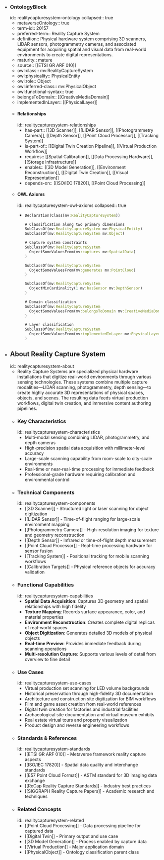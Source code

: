 - ### OntologyBlock
  id:: realitycapturesystem-ontology
  collapsed:: true
	- metaverseOntology:: true
	- term-id:: 20157
	- preferred-term:: Reality Capture System
	- definition:: Physical hardware system comprising 3D scanners, LIDAR sensors, photogrammetry cameras, and associated equipment for acquiring spatial and visual data from real-world environments to create digital representations.
	- maturity:: mature
	- source:: [[ETSI GR ARF 010]]
	- owl:class:: mv:RealityCaptureSystem
	- owl:physicality:: PhysicalEntity
	- owl:role:: Object
	- owl:inferred-class:: mv:PhysicalObject
	- owl:functional-syntax:: true
	- belongsToDomain:: [[CreativeMediaDomain]]
	- implementedInLayer:: [[PhysicalLayer]]
	- #### Relationships
	  id:: realitycapturesystem-relationships
		- has-part:: [[3D Scanner]], [[LIDAR Sensor]], [[Photogrammetry Camera]], [[Depth Sensor]], [[Point Cloud Processor]], [[Tracking System]]
		- is-part-of:: [[Digital Twin Creation Pipeline]], [[Virtual Production Workflow]]
		- requires:: [[Spatial Calibration]], [[Data Processing Hardware]], [[Storage Infrastructure]]
		- enables:: [[3D Model Generation]], [[Environment Reconstruction]], [[Digital Twin Creation]], [[Visual Representation]]
		- depends-on:: [[ISO/IEC 17820]], [[Point Cloud Processing]]
	- #### OWL Axioms
	  id:: realitycapturesystem-owl-axioms
	  collapsed:: true
		- ```clojure
		  Declaration(Class(mv:RealityCaptureSystem))

		  # Classification along two primary dimensions
		  SubClassOf(mv:RealityCaptureSystem mv:PhysicalEntity)
		  SubClassOf(mv:RealityCaptureSystem mv:Object)

		  # Capture system constraints
		  SubClassOf(mv:RealityCaptureSystem
		    ObjectSomeValuesFrom(mv:captures mv:SpatialData)
		  )

		  SubClassOf(mv:RealityCaptureSystem
		    ObjectSomeValuesFrom(mv:generates mv:PointCloud)
		  )

		  SubClassOf(mv:RealityCaptureSystem
		    ObjectMinCardinality(1 mv:hasSensor mv:DepthSensor)
		  )

		  # Domain classification
		  SubClassOf(mv:RealityCaptureSystem
		    ObjectSomeValuesFrom(mv:belongsToDomain mv:CreativeMediaDomain)
		  )

		  # Layer classification
		  SubClassOf(mv:RealityCaptureSystem
		    ObjectSomeValuesFrom(mv:implementedInLayer mv:PhysicalLayer)
		  )
		  ```
- ## About Reality Capture System
  id:: realitycapturesystem-about
	- Reality Capture Systems are specialized physical hardware installations that digitize real-world environments through various sensing technologies. These systems combine multiple capture modalities—LIDAR scanning, photogrammetry, depth sensing—to create highly accurate 3D representations of physical spaces, objects, and scenes. The resulting data feeds virtual production workflows, digital twin creation, and immersive content authoring pipelines.
	- ### Key Characteristics
	  id:: realitycapturesystem-characteristics
		- Multi-modal sensing combining LIDAR, photogrammetry, and depth cameras
		- High-precision spatial data acquisition with millimeter-level accuracy
		- Large-scale scanning capability from room-scale to city-scale environments
		- Real-time or near-real-time processing for immediate feedback
		- Professional-grade hardware requiring calibration and environmental control
	- ### Technical Components
	  id:: realitycapturesystem-components
		- [[3D Scanner]] - Structured light or laser scanning for object digitization
		- [[LIDAR Sensor]] - Time-of-flight ranging for large-scale environment mapping
		- [[Photogrammetry Camera]] - High-resolution imaging for texture and geometry reconstruction
		- [[Depth Sensor]] - Infrared or time-of-flight depth measurement
		- [[Point Cloud Processor]] - Real-time processing hardware for sensor fusion
		- [[Tracking System]] - Positional tracking for mobile scanning workflows
		- [[Calibration Targets]] - Physical reference objects for accuracy validation
	- ### Functional Capabilities
	  id:: realitycapturesystem-capabilities
		- **Spatial Data Acquisition**: Captures 3D geometry and spatial relationships with high fidelity
		- **Texture Mapping**: Records surface appearance, color, and material properties
		- **Environment Reconstruction**: Creates complete digital replicas of real-world spaces
		- **Object Digitization**: Generates detailed 3D models of physical objects
		- **Real-time Preview**: Provides immediate feedback during scanning operations
		- **Multi-resolution Capture**: Supports various levels of detail from overview to fine detail
	- ### Use Cases
	  id:: realitycapturesystem-use-cases
		- Virtual production set scanning for LED volume backgrounds
		- Historical preservation through high-fidelity 3D documentation
		- Architecture and construction site digitization for BIM workflows
		- Film and game asset creation from real-world references
		- Digital twin creation for factories and industrial facilities
		- Archaeological site documentation and virtual museum exhibits
		- Real estate virtual tours and property visualization
		- Product design and reverse engineering workflows
	- ### Standards & References
	  id:: realitycapturesystem-standards
		- [[ETSI GR ARF 010]] - Metaverse framework reality capture aspects
		- [[ISO/IEC 17820]] - Spatial data quality and interchange standards
		- [[E57 Point Cloud Format]] - ASTM standard for 3D imaging data exchange
		- [[ReCap Reality Capture Standards]] - Industry best practices
		- [[SIGGRAPH Reality Capture Papers]] - Academic research and techniques
	- ### Related Concepts
	  id:: realitycapturesystem-related
		- [[Point Cloud Processing]] - Data processing pipeline for captured data
		- [[Digital Twin]] - Primary output and use case
		- [[3D Model Generation]] - Process enabled by capture data
		- [[Virtual Production]] - Major application domain
		- [[PhysicalObject]] - Ontology classification parent class
